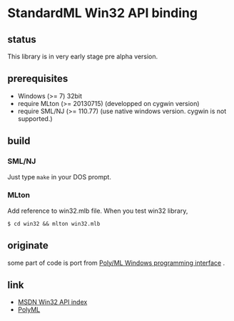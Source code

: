 
StandardML Win32 API binding
===============================================


## status

This library is in very early stage pre alpha version.


## prerequisites

- Windows (>= 7) 32bit
- require MLton (>= 20130715) (developped on cygwin version)
- require SML/NJ (>= 110.77) (use native windows version. cygwin is not supported.)


## build

### SML/NJ

Just type `make` in your DOS prompt.


### MLton

Add reference to win32.mlb file.
When you test win32 library,

```
$ cd win32 && mlton win32.mlb
```


## originate

some part of code is port from [Poly/ML Windows programming interface](http://www.polyml.org/docs/Windows.html) .


## link

- [MSDN Win32 API index](http://msdn.microsoft.com/en-us/library/windows/desktop/ff818516%28v=vs.85%29.aspx "MSDN")
- [PolyML](http://www.polyml.org/docs/Windows.html "PolyML")

